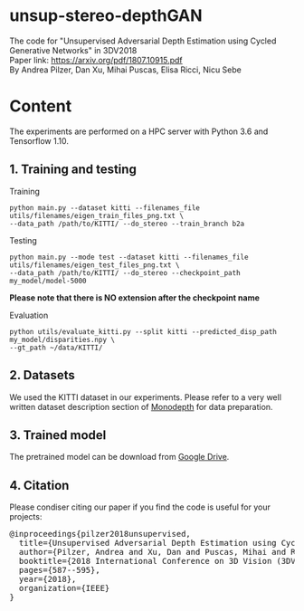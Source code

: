 # unsup-stereo-depthGAN
The code for "Unsupervised Adversarial Depth Estimation using Cycled Generative Networks" in 3DV2018  
Paper link: https://arxiv.org/pdf/1807.10915.pdf  
By Andrea Pilzer, Dan Xu, Mihai Puscas, Elisa Ricci, Nicu Sebe

# Content

The experiments are performed on a HPC server with Python 3.6 and Tensorflow 1.10.

## 1. Training and testing

Training
```shell
python main.py --dataset kitti --filenames_file utils/filenames/eigen_train_files_png.txt \
--data_path /path/to/KITTI/ --do_stereo --train_branch b2a
```

Testing
```shell
python main.py --mode test --dataset kitti --filenames_file utils/filenames/eigen_test_files_png.txt \
--data_path /path/to/KITTI/ --do_stereo --checkpoint_path my_model/model-5000
```
**Please note that there is NO extension after the checkpoint name**

Evaluation
```shell
python utils/evaluate_kitti.py --split kitti --predicted_disp_path my_model/disparities.npy \
--gt_path ~/data/KITTI/
```

## 2. Datasets

We used the KITTI dataset in our experiments. Please refer to a very well written dataset description section of [Monodepth](https://github.com/mrharicot/monodepth/blob/master/readme.md) for data preparation.

## 3. Trained model

The pretrained model can be download from [Google Drive](https://drive.google.com/drive/folders/1dWffc6XSyvxRO_89_jicT-cqJjHbd2-c?usp=sharing).

## 4. Citation
Please condiser citing our paper if you find the code is useful for your projects:
<pre>
@inproceedings{pilzer2018unsupervised,
  title={Unsupervised Adversarial Depth Estimation using Cycled Generative Networks},
  author={Pilzer, Andrea and Xu, Dan and Puscas, Mihai and Ricci, Elisa and Sebe, Nicu},
  booktitle={2018 International Conference on 3D Vision (3DV)},
  pages={587--595},
  year={2018},
  organization={IEEE}
}
</pre>


